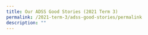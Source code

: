 ```yaml
---
title: Our ADSS Good Stories (2021 Term 3)
permalink: /2021-term-3/adss-good-stories/permalink
description: ""
---
```

